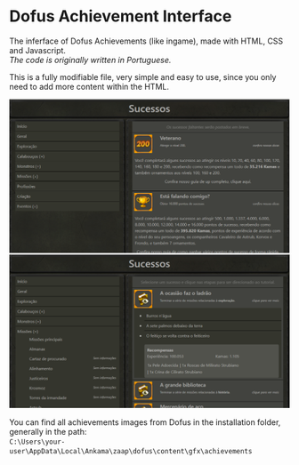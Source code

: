 # Dofus Achievement Interface
The inferface of Dofus Achievements (like ingame), made with HTML, CSS and Javascript.  
*The code is originally written in Portuguese.*

This is a fully modifiable file, very simple and easy to use, since you only need to add more content within the HTML.

![Example 1](https://github.com/conradosaud/dofus-achievement-interface/blob/master/img/examples/project-example-1.png?raw=true)
![Example 2](https://github.com/conradosaud/dofus-achievement-interface/blob/master/img/examples/project-example-2.png?raw=true)

You can find all achievements images from Dofus in the installation folder, generally in the path:  
`C:\Users\your-user\AppData\Local\Ankama\zaap\dofus\content\gfx\achievements`
